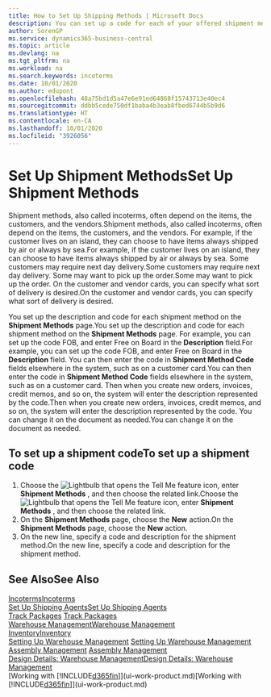 ```yaml
---
title: How to Set Up Shipping Methods | Microsoft Docs
description: You can set up a code for each of your offered shipment methods, such as  and enter information about them.
author: SorenGP
ms.service: dynamics365-business-central
ms.topic: article
ms.devlang: na
ms.tgt_pltfrm: na
ms.workload: na
ms.search.keywords: incoterms
ms.date: 10/01/2020
ms.author: edupont
ms.openlocfilehash: 48a75bd1d5a47e6e91ed64868f15743713e40ec4
ms.sourcegitcommit: ddbb5cede750df1baba4b3eab8fbed6744b5b9d6
ms.translationtype: HT
ms.contentlocale: en-CA
ms.lasthandoff: 10/01/2020
ms.locfileid: "3926056"
---
```

# <a name="set-up-shipment-methods"></a><span data-ttu-id="f69c9-103">Set Up Shipment Methods</span><span class="sxs-lookup"><span data-stu-id="f69c9-103">Set Up Shipment Methods</span></span>
<span data-ttu-id="f69c9-104">Shipment methods, also called incoterms, often depend on the items, the customers, and the vendors.</span><span class="sxs-lookup"><span data-stu-id="f69c9-104">Shipment methods, also called incoterms, often depend on the items, the customers, and the vendors.</span></span> <span data-ttu-id="f69c9-105">For example, if the customer lives on an island, they can choose to have items always shipped by air or always by sea.</span><span class="sxs-lookup"><span data-stu-id="f69c9-105">For example, if the customer lives on an island, they can choose to have items always shipped by air or always by sea.</span></span> <span data-ttu-id="f69c9-106">Some customers may require next day delivery.</span><span class="sxs-lookup"><span data-stu-id="f69c9-106">Some customers may require next day delivery.</span></span> <span data-ttu-id="f69c9-107">Some may want to pick up the order.</span><span class="sxs-lookup"><span data-stu-id="f69c9-107">Some may want to pick up the order.</span></span> <span data-ttu-id="f69c9-108">On the customer and vendor cards, you can specify what sort of delivery is desired.</span><span class="sxs-lookup"><span data-stu-id="f69c9-108">On the customer and vendor cards, you can specify what sort of delivery is desired.</span></span>

<span data-ttu-id="f69c9-109">You set up the description and code for each shipment method on the **Shipment Methods** page.</span><span class="sxs-lookup"><span data-stu-id="f69c9-109">You set up the description and code for each shipment method on the **Shipment Methods** page.</span></span> <span data-ttu-id="f69c9-110">For example, you can set up the code FOB, and enter Free on Board in the **Description** field.</span><span class="sxs-lookup"><span data-stu-id="f69c9-110">For example, you can set up the code FOB, and enter Free on Board in the **Description** field.</span></span> <span data-ttu-id="f69c9-111">You can then enter the code in **Shipment Method Code** fields elsewhere in the system, such as on a customer card.</span><span class="sxs-lookup"><span data-stu-id="f69c9-111">You can then enter the code in **Shipment Method Code** fields elsewhere in the system, such as on a customer card.</span></span> <span data-ttu-id="f69c9-112">Then when you create new orders, invoices, credit memos, and so on, the system will enter the description represented by the code.</span><span class="sxs-lookup"><span data-stu-id="f69c9-112">Then when you create new orders, invoices, credit memos, and so on, the system will enter the description represented by the code.</span></span> <span data-ttu-id="f69c9-113">You can change it on the document as needed.</span><span class="sxs-lookup"><span data-stu-id="f69c9-113">You can change it on the document as needed.</span></span>

## <a name="to-set-up-a-shipment-code"></a><span data-ttu-id="f69c9-114">To set up a shipment code</span><span class="sxs-lookup"><span data-stu-id="f69c9-114">To set up a shipment code</span></span>
1. <span data-ttu-id="f69c9-115">Choose the ![Lightbulb that opens the Tell Me feature](media/ui-search/search_small.png "Tell me what you want to do") icon, enter **Shipment Methods** , and then choose the related link.</span><span class="sxs-lookup"><span data-stu-id="f69c9-115">Choose the ![Lightbulb that opens the Tell Me feature](media/ui-search/search_small.png "Tell me what you want to do") icon, enter **Shipment Methods** , and then choose the related link.</span></span>
2. <span data-ttu-id="f69c9-116">On the **Shipment Methods** page, choose the **New** action.</span><span class="sxs-lookup"><span data-stu-id="f69c9-116">On the **Shipment Methods** page, choose the **New** action.</span></span>
3. <span data-ttu-id="f69c9-117">On the new line, specify a code and description for the shipment method.</span><span class="sxs-lookup"><span data-stu-id="f69c9-117">On the new line, specify a code and description for the shipment method.</span></span>

## <a name="see-also"></a><span data-ttu-id="f69c9-118">See Also</span><span class="sxs-lookup"><span data-stu-id="f69c9-118">See Also</span></span>
[<span data-ttu-id="f69c9-119">Incoterms</span><span class="sxs-lookup"><span data-stu-id="f69c9-119">Incoterms</span></span>](https://iccwbo.org/resources-for-business/incoterms-rules)  
[<span data-ttu-id="f69c9-120">Set Up Shipping Agents</span><span class="sxs-lookup"><span data-stu-id="f69c9-120">Set Up Shipping Agents</span></span>](sales-how-to-set-up-shipping-agents.md)  
<span data-ttu-id="f69c9-121">[Track Packages](sales-how-track-packages.md)  </span><span class="sxs-lookup"><span data-stu-id="f69c9-121">[Track Packages](sales-how-track-packages.md)  </span></span>  
[<span data-ttu-id="f69c9-122">Warehouse Management</span><span class="sxs-lookup"><span data-stu-id="f69c9-122">Warehouse Management</span></span>](warehouse-manage-warehouse.md)  
[<span data-ttu-id="f69c9-123">Inventory</span><span class="sxs-lookup"><span data-stu-id="f69c9-123">Inventory</span></span>](inventory-manage-inventory.md)  
<span data-ttu-id="f69c9-124">[Setting Up Warehouse Management](warehouse-setup-warehouse.md)   </span><span class="sxs-lookup"><span data-stu-id="f69c9-124">[Setting Up Warehouse Management](warehouse-setup-warehouse.md)   </span></span>  
<span data-ttu-id="f69c9-125">[Assembly Management](assembly-assemble-items.md)  </span><span class="sxs-lookup"><span data-stu-id="f69c9-125">[Assembly Management](assembly-assemble-items.md)  </span></span>  
[<span data-ttu-id="f69c9-126">Design Details: Warehouse Management</span><span class="sxs-lookup"><span data-stu-id="f69c9-126">Design Details: Warehouse Management</span></span>](design-details-warehouse-management.md)  
<span data-ttu-id="f69c9-127">[Working with [!INCLUDE[d365fin](includes/d365fin_md.md)]](ui-work-product.md)</span><span class="sxs-lookup"><span data-stu-id="f69c9-127">[Working with [!INCLUDE[d365fin](includes/d365fin_md.md)]](ui-work-product.md)</span></span>  
